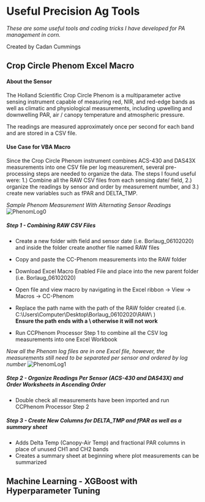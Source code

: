 # Useful Precision Ag Tools
*These are some useful tools and coding tricks I have developed for PA management in corn.* 

Created by Cadan Cummings

## Crop Circle Phenom Excel Macro
#### About the Sensor
The Holland Scientific Crop Circle Phenom is a multiparameter active sensing instrument capable of measuring red, NIR, and red-edge bands as well as climatic and physiological measurements, including upwelling and downwelling PAR, air / canopy temperature and atmospheric pressure.

The readings are measured approximately once per second for each band and are stored in a CSV file. 

#### Use Case for VBA Macro
Since the Crop Circle Phenom instrument combines ACS-430 and DAS43X measurements into one CSV file per log measurement, several pre-processing steps are needed to organize the data. The steps I found useful were: 1.) Combine all the RAW CSV files from each sensing date/ field, 2.) organize the readings by sensor and order by measurement number, and 3.) create new variables such as fPAR and DELTA_TMP.

_Sample Phenom Measurement With Alternating Sensor Readings_
![PhenomLog0](https://user-images.githubusercontent.com/80427122/110829379-abc02d80-825d-11eb-9d12-517efd8796d6.png)


##### Step 1 - Combining RAW CSV Files
* Create a new folder with field and sensor date (i.e. Borlaug_06102020) and inside the folder create another file named RAW files
* Copy and paste the CC-Phenom measurements into the RAW folder

* Download Excel Macro Enabled File and place into the new parent folder (i.e. Borlaug_06102020)

* Open file and view macro by navigating in the Excel ribbon -> View -> Macros -> CC-Phenom
* Replace the path name with the path of the RAW folder created (i.e. C:\Users\Computer\Desktop\Borlaug_06102020\RAW\ ) <br/>
**Ensure the path ends with a \ otherwise it will not work**

* Run CCPhenom Processor Step 1 to combine all the CSV log measurements into one Excel Workbook

_Now all the Phenom log files are in one Excel file, however, the measurements still need to be separated per sensor and ordered by log number_
![PhenomLog1](https://user-images.githubusercontent.com/80427122/110830109-7bc55a00-825e-11eb-802e-2e25e40ea859.png)

##### Step 2 - Organize Readings Per Sensor (ACS-430 and DAS43X) and Order Worksheets in Ascending Order
* Double check all measurements have been imported and run CCPhenom Processor Step 2 

##### Step 3 - Create New Columns for DELTA_TMP and fPAR as well as a summary sheet
* Adds Delta Temp (Canopy-Air Temp) and fractional PAR columns in place of unused CH1 and CH2 bands
* Creates a summary sheet at beginning where plot measurements can be summarized


## Machine Learning - XGBoost with Hyperparameter Tuning
